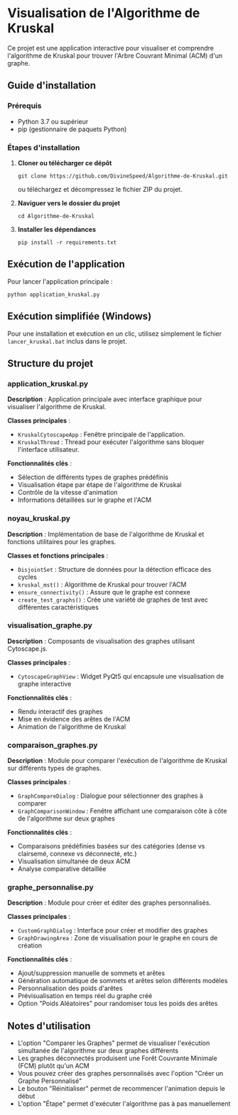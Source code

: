 # Visualisation de l'Algorithme de Kruskal

Ce projet est une application interactive pour visualiser et comprendre l'algorithme de Kruskal pour trouver l'Arbre Couvrant Minimal (ACM) d'un graphe.

## Guide d'installation

### Prérequis
- Python 3.7 ou supérieur
- pip (gestionnaire de paquets Python)

### Étapes d'installation

1. **Cloner ou télécharger ce dépôt**
   ```
   git clone https://github.com/DivineSpeed/Algorithme-de-Kruskal.git
   ```
   ou téléchargez et décompressez le fichier ZIP du projet.

2. **Naviguer vers le dossier du projet**
   ```
   cd Algorithme-de-Kruskal
   ```

3. **Installer les dépendances**
   ```
   pip install -r requirements.txt
   ```

## Exécution de l'application

Pour lancer l'application principale :
```
python application_kruskal.py
```

## Exécution simplifiée (Windows)

Pour une installation et exécution en un clic, utilisez simplement le fichier `lancer_kruskal.bat` inclus dans le projet.


## Structure du projet

### application_kruskal.py
**Description** : Application principale avec interface graphique pour visualiser l'algorithme de Kruskal.

**Classes principales** :
- `KruskalCytoscapeApp` : Fenêtre principale de l'application.
- `KruskalThread` : Thread pour exécuter l'algorithme sans bloquer l'interface utilisateur.

**Fonctionnalités clés** :
- Sélection de différents types de graphes prédéfinis
- Visualisation étape par étape de l'algorithme de Kruskal
- Contrôle de la vitesse d'animation
- Informations détaillées sur le graphe et l'ACM

### noyau_kruskal.py
**Description** : Implémentation de base de l'algorithme de Kruskal et fonctions utilitaires pour les graphes.

**Classes et fonctions principales** :
- `DisjointSet` : Structure de données pour la détection efficace des cycles
- `kruskal_mst()` : Algorithme de Kruskal pour trouver l'ACM
- `ensure_connectivity()` : Assure que le graphe est connexe
- `create_test_graphs()` : Crée une variété de graphes de test avec différentes caractéristiques

### visualisation_graphe.py
**Description** : Composants de visualisation des graphes utilisant Cytoscape.js.

**Classes principales** :
- `CytoscapeGraphView` : Widget PyQt5 qui encapsule une visualisation de graphe interactive

**Fonctionnalités clés** :
- Rendu interactif des graphes
- Mise en évidence des arêtes de l'ACM
- Animation de l'algorithme de Kruskal

### comparaison_graphes.py
**Description** : Module pour comparer l'exécution de l'algorithme de Kruskal sur différents types de graphes.

**Classes principales** :
- `GraphCompareDialog` : Dialogue pour sélectionner des graphes à comparer
- `GraphComparisonWindow` : Fenêtre affichant une comparaison côte à côte de l'algorithme sur deux graphes

**Fonctionnalités clés** :
- Comparaisons prédéfinies basées sur des catégories (dense vs clairsemé, connexe vs déconnecté, etc.)
- Visualisation simultanée de deux ACM
- Analyse comparative détaillée

### graphe_personnalise.py
**Description** : Module pour créer et éditer des graphes personnalisés.

**Classes principales** :
- `CustomGraphDialog` : Interface pour créer et modifier des graphes
- `GraphDrawingArea` : Zone de visualisation pour le graphe en cours de création

**Fonctionnalités clés** :
- Ajout/suppression manuelle de sommets et arêtes
- Génération automatique de sommets et arêtes selon différents modèles
- Personnalisation des poids d'arêtes
- Prévisualisation en temps réel du graphe créé
- Option "Poids Aléatoires" pour randomiser tous les poids des arêtes

## Notes d'utilisation

- L'option "Comparer les Graphes" permet de visualiser l'exécution simultanée de l'algorithme sur deux graphes différents
- Les graphes déconnectés produisent une Forêt Couvrante Minimale (FCM) plutôt qu'un ACM
- Vous pouvez créer des graphes personnalisés avec l'option "Créer un Graphe Personnalisé"
- Le bouton "Réinitialiser" permet de recommencer l'animation depuis le début
- L'option "Étape" permet d'exécuter l'algorithme pas à pas manuellement 
